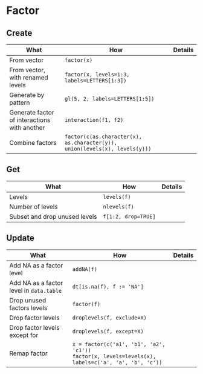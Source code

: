 # Factor

## Create
| What | How | Details |
|---|---|---|
| From vector | `factor(x)` | |
| From vector, with renamed levels | `factor(x, levels=1:3, labels=LETTERS[1:3])` | |
| Generate by pattern | `gl(5, 2, labels=LETTERS[1:5])` | |
| Generate factor of interactions with another | `interaction(f1, f2)` | |
| Combine factors | `factor(c(as.character(x), as.character(y)), union(levels(x), levels(y)))` | |

## Get
| What | How | Details |
|---|---|---|
| Levels | `levels(f)` | |
| Number of levels | `nlevels(f)` | |
| Subset and drop unused levels | `f[1:2, drop=TRUE]` | |

## Update
| What | How | Details |
|---|---|---|
| Add NA as a factor level | `addNA(f)` | |
| Add NA as a factor level in `data.table` | `dt[is.na(f), f := 'NA']` | |
| Drop unused factors levels | `factor(f)` | |
| Drop factor levels | `droplevels(f, exclude=X)` | |
| Drop factor levels except for | `droplevels(f, except=X)` | |
| Remap factor | `x = factor(c('a1', 'b1', 'a2', 'c1'))`<br>`factor(x, levels=levels(x), labels=c('a', 'a', 'b', 'c'))` | |
